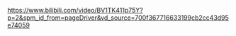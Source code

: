 https://www.bilibili.com/video/BV1TK411p75Y?p=2&spm_id_from=pageDriver&vd_source=700f367716633199cb2cc43d95e74059